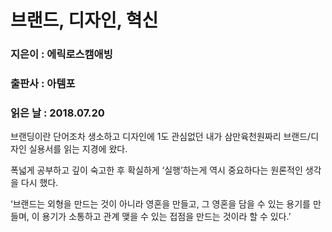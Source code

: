 # 브랜드, 디자인, 혁신
### 지은이 : 에릭로스캠애빙
### 출판사 : 아템포
### 읽은 날 : 2018.07.20

브랜딩이란 단어조차 생소하고
디자인에 1도 관심없던 내가
삼만육천원짜리 브랜드/디자인 실용서를 읽는 지경에 왔다.

폭넓게 공부하고 깊이 숙고한 후 확실하게 ‘실행’하는게 역시 중요하다는 원론적인 생각을 다시 했다.

‘브랜드는 외형을 만드는 것이 아니라 영혼을 만들고, 그 영혼을 담을 수 있는 용기를 만들며, 이 용기가 소통하고 관계 맺을 수 있는 접점을 만드는 것이라 할 수 있다.’ 